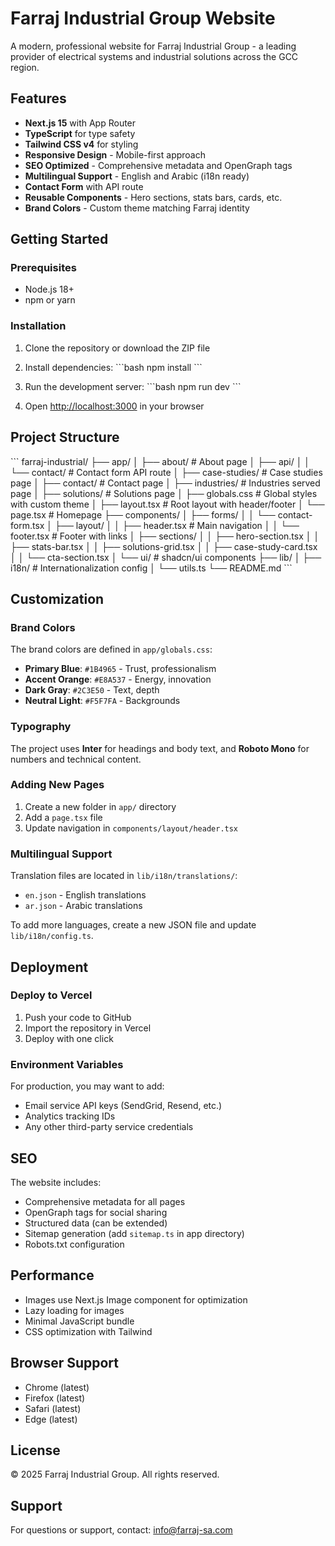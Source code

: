# Farraj Industrial Group Website

A modern, professional website for Farraj Industrial Group - a leading provider of electrical systems and industrial solutions across the GCC region.

## Features

- **Next.js 15** with App Router
- **TypeScript** for type safety
- **Tailwind CSS v4** for styling
- **Responsive Design** - Mobile-first approach
- **SEO Optimized** - Comprehensive metadata and OpenGraph tags
- **Multilingual Support** - English and Arabic (i18n ready)
- **Contact Form** with API route
- **Reusable Components** - Hero sections, stats bars, cards, etc.
- **Brand Colors** - Custom theme matching Farraj identity

## Getting Started

### Prerequisites

- Node.js 18+ 
- npm or yarn

### Installation

1. Clone the repository or download the ZIP file

2. Install dependencies:
\`\`\`bash
npm install
\`\`\`

3. Run the development server:
\`\`\`bash
npm run dev
\`\`\`

4. Open [http://localhost:3000](http://localhost:3000) in your browser

## Project Structure

\`\`\`
farraj-industrial/
├── app/
│   ├── about/              # About page
│   ├── api/
│   │   └── contact/        # Contact form API route
│   ├── case-studies/       # Case studies page
│   ├── contact/            # Contact page
│   ├── industries/         # Industries served page
│   ├── solutions/          # Solutions page
│   ├── globals.css         # Global styles with custom theme
│   ├── layout.tsx          # Root layout with header/footer
│   └── page.tsx            # Homepage
├── components/
│   ├── forms/
│   │   └── contact-form.tsx
│   ├── layout/
│   │   ├── header.tsx      # Main navigation
│   │   └── footer.tsx      # Footer with links
│   ├── sections/
│   │   ├── hero-section.tsx
│   │   ├── stats-bar.tsx
│   │   ├── solutions-grid.tsx
│   │   ├── case-study-card.tsx
│   │   └── cta-section.tsx
│   └── ui/                 # shadcn/ui components
├── lib/
│   ├── i18n/               # Internationalization config
│   └── utils.ts
└── README.md
\`\`\`

## Customization

### Brand Colors

The brand colors are defined in `app/globals.css`:

- **Primary Blue**: `#1B4965` - Trust, professionalism
- **Accent Orange**: `#E8A537` - Energy, innovation
- **Dark Gray**: `#2C3E50` - Text, depth
- **Neutral Light**: `#F5F7FA` - Backgrounds

### Typography

The project uses **Inter** for headings and body text, and **Roboto Mono** for numbers and technical content.

### Adding New Pages

1. Create a new folder in `app/` directory
2. Add a `page.tsx` file
3. Update navigation in `components/layout/header.tsx`

### Multilingual Support

Translation files are located in `lib/i18n/translations/`:
- `en.json` - English translations
- `ar.json` - Arabic translations

To add more languages, create a new JSON file and update `lib/i18n/config.ts`.

## Deployment

### Deploy to Vercel

1. Push your code to GitHub
2. Import the repository in Vercel
3. Deploy with one click

### Environment Variables

For production, you may want to add:
- Email service API keys (SendGrid, Resend, etc.)
- Analytics tracking IDs
- Any other third-party service credentials

## SEO

The website includes:
- Comprehensive metadata for all pages
- OpenGraph tags for social sharing
- Structured data (can be extended)
- Sitemap generation (add `sitemap.ts` in app directory)
- Robots.txt configuration

## Performance

- Images use Next.js Image component for optimization
- Lazy loading for images
- Minimal JavaScript bundle
- CSS optimization with Tailwind

## Browser Support

- Chrome (latest)
- Firefox (latest)
- Safari (latest)
- Edge (latest)

## License

© 2025 Farraj Industrial Group. All rights reserved.

## Support

For questions or support, contact: info@farraj-sa.com
